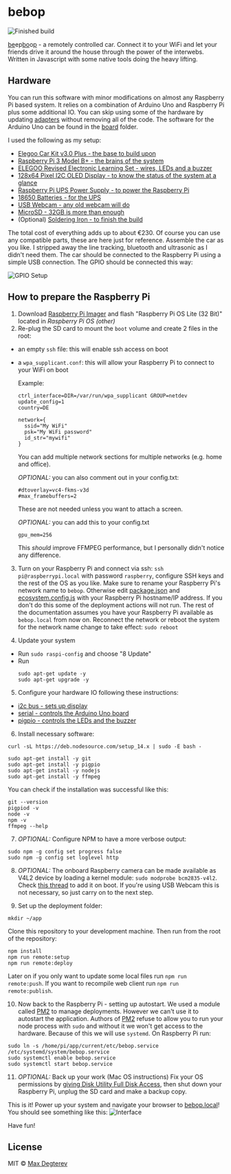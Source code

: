 # bebop

![Finished build](./public/images/outside.jpg)

<ins>be</ins>ep<ins>bo</ins>o<ins>p</ins> - a remotely controlled car. Connect it to your WiFi and let your friends drive it around the house through the power of the interwebs. Written in Javascript with some native tools doing the heavy lifting.

## Hardware
You can run this software with minor modifications on almost any Raspberry Pi based system. It relies on a combination of Arduino Uno and Raspberry Pi plus some additional IO. You can skip using some of the hardware by updating [adapters](./adapters/index.js) without removing all of the code. The software for the Arduino Uno can be found in the [board](./board/bebop) folder.

I used the following as my setup:
  - [Elegoo Car Kit v3.0 Plus - the base to build upon](https://www.elegoo.com/collections/robot-kits/products/elegoo-smart-robot-car-kit-v-3-0-plus)
  - [Raspberry Pi 3 Model B+ - the brains of the system](https://www.amazon.de/-/en/Raspberry-1373331-Pi-Model-Motherboard/dp/B07BDR5PDW)
  - [ELEGOO Revised Electronic Learning Set - wires, LEDs and a buzzer](https://www.amazon.de/gp/product/B01M7N4WB6)
  - [128x64 Pixel I2C OLED Display - to know the status of the system at a glance](https://www.amazon.de/gp/product/B074N9VLZX)
  - [Raspberry Pi UPS Power Supply - to power the Raspberry Pi](https://www.amazon.de/gp/product/B082KJJMP2)
  - [18650 Batteries - for the UPS](https://www.reichelt.de/de/de/industriezelle-li-ion-18650-3-6-v-2600-mah-button-top-xtar-18650-2600-p253361.html)
  - [USB Webcam - any old webcam will do](https://www.amazon.de/-/en/gp/product/B0721MKXQ2)
  - [MicroSD - 32GB is more than enough](https://www.amazon.de/-/en/SanDisk-Extreme-microSDHC-Rescue-Deluxe/dp/B06XWMQ81P)
  - (Optional) [Soldering Iron - to finish the build](https://www.amazon.de/-/en/gp/product/B07S6S9844)

The total cost of everything adds up to about €230. Of course you can use any compatible parts, these are here just for reference. Assemble the car as you like. I stripped away the line tracking, bluetooth and ultrasonic as I didn't need them. The car should be connected to the Raspberry Pi using a simple USB connection. The GPIO should be connected this way:

![GPIO Setup](./public/images/GPIO-Pinout-Diagram.png)

## How to prepare the Raspberry Pi

1. Download [Raspberry Pi Imager](https://www.raspberrypi.org/software/) and flash "Raspberry Pi OS Lite (32 Bit)" located in *Raspberry Pi OS (other)*
2. Re-plug the SD card to mount the `boot` volume and create 2 files in the root:
  - an empty `ssh` file: this will enable ssh access on boot
  - a `wpa_supplicant.conf`: this will allow your Raspberry Pi to connect to your WiFi on boot

    Example:
    ```
    ctrl_interface=DIR=/var/run/wpa_supplicant GROUP=netdev
    update_config=1
    country=DE

    network={
      ssid="My WiFi"
      psk="My WiFi password"
      id_str="mywifi"
    }
    ```
    You can add multiple network sections for multiple networks (e.g. home and office).

    *OPTIONAL:* you can also comment out in your config.txt:
    ```
    #dtoverlay=vc4-fkms-v3d
    #max_framebuffers=2
    ```
    These are not needed unless you want to attach a screen.

    *OPTIONAL:* you can add this to your config.txt

    ```
    gpu_mem=256
    ```
    This *should* improve FFMPEG performance, but I personally didn't notice any difference.

3. Turn on your Raspberry Pi and connect via ssh: `ssh pi@raspberrypi.local` with password `raspberry`, configure SSH keys and the rest of the OS as you like.   Make sure to rename your Raspberry Pi's network name to `bebop`. Otherwise edit [package.json](./package.json) and [ecosystem.config.js](./ecosystem.config.js) with your Raspberry Pi hostname/IP address. If you don't do this some of the deployment actions will not run. The rest of the documentation assumes you have your Raspberry Pi available as `bebop.local` from now on. Reconnect the network or reboot the system for the network name change to take effect: `sudo reboot`

4. Update your system
 - Run `sudo raspi-config` and choose "8 Update"
 - Run
    ```
    sudo apt-get update -y
    sudo apt-get upgrade -y
    ```

5. Configure your hardware IO following these instructions:
  - [i2c bus - sets up display](https://github.com/fivdi/i2c-bus/blob/master/doc/raspberry-pi-i2c.md#configuring-i2c-with-raspi-config)
  - [serial - controls the Arduino Uno board](https://serialport.io/docs/guide-installation#raspberry-pi-linux)
  - [pigpio - controls the LEDs and the buzzer](https://github.com/fivdi/pigpio#step-1---install-the-pigpio-c-library)

6. Install necessary software:
  ```
  curl -sL https://deb.nodesource.com/setup_14.x | sudo -E bash -

  sudo apt-get install -y git
  sudo apt-get install -y pigpio
  sudo apt-get install -y nodejs
  sudo apt-get install -y ffmpeg
  ```

  You can check if the installation was successful like this:
  ```
  git --version
  pigpiod -v
  node -v
  npm -v
  ffmpeg --help
  ```

7. *OPTIONAL:*
  Configure NPM to have a more verbose output:
  ```
  sudo npm -g config set progress false
  sudo npm -g config set loglevel http
  ```

8. *OPTIONAL:* The onboard Raspberry camera can be made available as V4L2 device by loading a kernel module: `sudo modprobe bcm2835-v4l2`. Check [this thread](https://www.raspberrypi.org/forums/viewtopic.php?t=108038) to add it on boot. If you're using USB Webcam this is not necessary, so just carry on to the next step.

9. Set up the deployment folder:
  ```
  mkdir ~/app
  ```
  Clone this repository to your development machine. Then run from the root of the repository:
  ```
  npm install
  npm run remote:setup
  npm run remote:deploy
  ```

  Later on if you only want to update some local files run `npm run remote:push`. If you want to recompile web client run `npm run remote:publish`.

10. Now back to the Raspberry Pi - setting up autostart.
  We used a module called [PM2](https://pm2.keymetrics.io) to manage deployments. However we can't use it to autostart the application. Authors of [PM2](https://pm2.keymetrics.io) refuse to allow you to run your node process with `sudo` and without it we won't get access to the hardware. Because of this we will use `systemd`. On Raspberry Pi run:
  ```
  sudo ln -s /home/pi/app/current/etc/bebop.service /etc/systemd/system/bebop.service
  sudo systemctl enable bebop.service
  sudo systemctl start bebop.service
  ```

11. *OPTIONAL:* Back up your work (Mac OS instructions)
  Fix your OS permissions by [giving Disk Utility Full Disk Access](https://www.filiotech.com/blog/apple/creating-disk-image-operation-canceled/), then shut down your Raspberry Pi, unplug the SD card and make a backup copy.
  
This is it! Power up your system and navigate your browser to [bebop.local](http://bebop.local)! You should see something like this:
![Interface](./public/images/interface.jpg)

Have fun!

## License

MIT © [Max Degterev](http://max.degterev.me)
